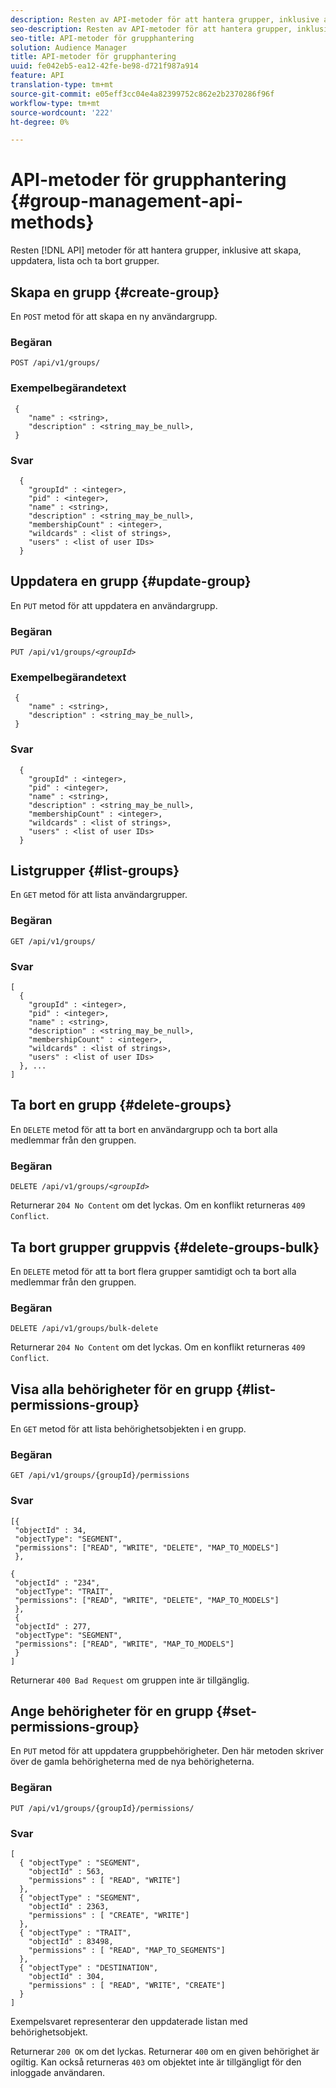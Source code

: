 ```yaml
---
description: Resten av API-metoder för att hantera grupper, inklusive att skapa, uppdatera, lista och ta bort grupper.
seo-description: Resten av API-metoder för att hantera grupper, inklusive att skapa, uppdatera, lista och ta bort grupper.
seo-title: API-metoder för grupphantering
solution: Audience Manager
title: API-metoder för grupphantering
uuid: fe042eb5-ea12-42fe-be98-d721f987a914
feature: API
translation-type: tm+mt
source-git-commit: e05eff3cc04e4a82399752c862e2b2370286f96f
workflow-type: tm+mt
source-wordcount: '222'
ht-degree: 0%

---
```



# API-metoder för grupphantering {#group-management-api-methods}

Resten [!DNL API] metoder för att hantera grupper, inklusive att skapa, uppdatera, lista och ta bort grupper.

<!-- c_rest_api_user_man_group.xml -->

## Skapa en grupp {#create-group}

En `POST` metod för att skapa en ny användargrupp.

<!-- r_rest_api_group_create.xml -->

### Begäran

`POST /api/v1/groups/`

### Exempelbegärandetext

```
 {
    "name" : <string>,
    "description" : <string_may_be_null>,
 }
```

### Svar

```
  {
    "groupId" : <integer>,
    "pid" : <integer>,
    "name" : <string>,
    "description" : <string_may_be_null>,
    "membershipCount" : <integer>,
    "wildcards" : <list of strings>,
    "users" : <list of user IDs>
  }
```

## Uppdatera en grupp {#update-group}

En `PUT` metod för att uppdatera en användargrupp.

<!--
r_rest_api_group_update.xml
-->

### Begäran

`PUT /api/v1/groups/`*`<groupId>`*

### Exempelbegärandetext

```
 {
    "name" : <string>,
    "description" : <string_may_be_null>,
 }
```

### Svar

```
  {
    "groupId" : <integer>,
    "pid" : <integer>,
    "name" : <string>,
    "description" : <string_may_be_null>,
    "membershipCount" : <integer>,
    "wildcards" : <list of strings>,
    "users" : <list of user IDs>
  }
```

## Listgrupper {#list-groups}

En `GET` metod för att lista användargrupper.

<!--
r_rest_api_group_list.xml
-->

### Begäran

`GET /api/v1/groups/`

### Svar

```
[
  { 
    "groupId" : <integer>,
    "pid" : <integer>,
    "name" : <string>,
    "description" : <string_may_be_null>,
    "membershipCount" : <integer>,
    "wildcards" : <list of strings>,
    "users" : <list of user IDs>
  }, ...
]
```

## Ta bort en grupp {#delete-groups}

En `DELETE` metod för att ta bort en användargrupp och ta bort alla medlemmar från den gruppen.

<!-- r_rest_api_group_delete.xml -->

### Begäran

`DELETE /api/v1/groups/`*`<groupId>`*

Returnerar `204 No Content` om det lyckas. Om en konflikt returneras `409 Conflict`.

## Ta bort grupper gruppvis {#delete-groups-bulk}

En `DELETE` metod för att ta bort flera grupper samtidigt och ta bort alla medlemmar från den gruppen.

<!-- r_rest_api_group_delete_bulk.xml -->

### Begäran

`DELETE /api/v1/groups/bulk-delete`

Returnerar `204 No Content` om det lyckas. Om en konflikt returneras `409 Conflict`.

## Visa alla behörigheter för en grupp {#list-permissions-group}

En `GET` metod för att lista behörighetsobjekten i en grupp.

<!-- r_rest_api_perm_list_group.xml -->

### Begäran

`GET /api/v1/groups/{groupId}/permissions`

### Svar

```
[{
 "objectId" : 34,
 "objectType": "SEGMENT",
 "permissions": ["READ", "WRITE", "DELETE", "MAP_TO_MODELS"]
 },

{
 "objectId" : "234",
 "objectType": "TRAIT",
 "permissions": ["READ", "WRITE", "DELETE", "MAP_TO_MODELS"]
 },
 {
 "objectId" : 277,
 "objectType": "SEGMENT",
 "permissions": ["READ", "WRITE", "MAP_TO_MODELS"]
 }
]
```

Returnerar `400 Bad Request` om gruppen inte är tillgänglig.

## Ange behörigheter för en grupp {#set-permissions-group}

En `PUT` metod för att uppdatera gruppbehörigheter. Den här metoden skriver över de gamla behörigheterna med de nya behörigheterna.

<!-- r_rest_api_perm_set.xml -->

### Begäran

`PUT /api/v1/groups/{groupId}/permissions/`

### Svar

```
[ 
  { "objectType" : "SEGMENT",
    "objectId" : 563,
    "permissions" : [ "READ", "WRITE"]
  },
  { "objectType" : "SEGMENT",
    "objectId" : 2363,
    "permissions" : [ "CREATE", "WRITE"]
  },
  { "objectType" : "TRAIT",
    "objectId" : 83498,
    "permissions" : [ "READ", "MAP_TO_SEGMENTS"]
  },
  { "objectType" : "DESTINATION",
    "objectId" : 304,
    "permissions" : [ "READ", "WRITE", "CREATE"]
  }
]
```

Exempelsvaret representerar den uppdaterade listan med behörighetsobjekt.

Returnerar `200 OK` om det lyckas. Returnerar `400` om en given behörighet är ogiltig. Kan också returneras `403` om objektet inte är tillgängligt för den inloggade användaren.
